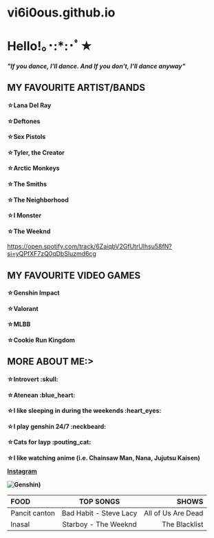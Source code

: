 # vi6i0ous.github.io

<h1>Hello!｡･:*:･ﾟ★</h1>	
<h5>"If you dance, I'll dance. And If you don't, I'll dance anyway" </h5>
<h2>MY FAVOURITE ARTIST/BANDS </h2>	
<h4>☆Lana Del Ray </h4>	
<h4>☆Deftones </h4>	
<h4>☆Sex Pistols </h4>	
<h4>☆Tyler, the Creator </h4>	
<h4>☆Arctic Monkeys </h4>	
<h4>☆The Smiths </h4>	
<h4>☆The Neighborhood </h4>	
<h4>☆I Monster </h4>	
<h4>☆The Weeknd </h4>	

https://open.spotify.com/track/6ZaiqbV2GfUtrUlhsu58fN?si=yQPfXF7zQ0qDbSluzmd6cg

<h2>MY FAVOURITE VIDEO GAMES </h2>	
<h4>☆Genshin Impact </h4>
<h4>☆Valorant </h4>	
<h4>☆MLBB </h4>	
<h4>☆Cookie Run Kingdom </h4>	

<h2>MORE ABOUT ME:> </h2>	
<h4>☆Introvert :skull: </h4>
<h4>☆Atenean :blue_heart: </h4>
<h4>☆I like sleeping in during the weekends :heart_eyes: </h4>	
<h4>☆I play genshin 24/7 :neckbeard: </h4>	
<h4>☆Cats for layp :pouting_cat: </h4>
<h4>☆I like watching anime (i.e. Chainsaw Man, Nana, Jujutsu Kaisen)

[Instagram](https://www.instagram.com/t0asty1.0/)

![Genshin](https://static.wikia.nocookie.net/c4a7e95e-396b-45f7-8e11-214994194f4e/scale-to-width/755))

| FOOD      | TOP SONGS | SHOWS     |
| :---        |    :----:   |          ---: |
| Pancit canton     | Bad Habit - Steve Lacy       | All of Us Are Dead   |
| Inasal   | Starboy - The Weeknd        | The Blacklist      |
